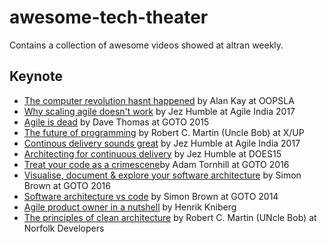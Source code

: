 # awesome-tech-theater

Contains a collection of awesome videos showed at altran weekly.

## Keynote

* [The computer revolution hasnt happened](https://youtu.be/oKg1hTOQXoY) by Alan Kay at OOPSLA 
* [Why scaling agile doesn't work](https://www.youtube.com/watch?v=EccqvcbL2SQ) by Jez Humble at Agile India 2017
* [Agile is dead](https://www.youtube.com/watch?v=a-BOSpxYJ9M) by Dave Thomas at GOTO 2015
* [The future of programming](https://www.youtube.com/watch?v=ecIWPzGEbFc) by Robert C. Martin (Uncle Bob) at X/UP
* [Continous delivery sounds great](https://www.youtube.com/watch?v=SjVV3xuYKJs) by Jez Humble at Agile India 2017
* [Architecting for continuous delivery](https://www.youtube.com/watch?v=_wnd-eyPoMo) by Jez Humble at DOES15
* [Treat your code as a crimescene](https://www.youtube.com/watch?v=7FApEq8wum4)by Adam Tornhill at GOTO 2016
* [Visualise, document & explore your software architecture](https://www.youtube.com/watch?v=0o9_zjZeJuE) by Simon Brown at GOTO 2016
* [Software architecture vs code](https://www.youtube.com/watch?v=GAFZcYlO5S0) by Simon Brown at GOTO 2014
* [Agile product owner in a nutshell](https://www.youtube.com/watch?v=502ILHjX9EE) by Henrik Kniberg
* [The principles of clean architecture](https://www.youtube.com/watch?v=o_TH-Y78tt4) by Robert C. Martin (UNcle Bob) at Norfolk Developers
